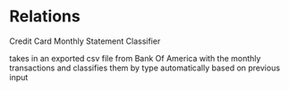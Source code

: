# Relations

Credit Card Monthly Statement Classifier

takes in an exported csv file from Bank Of America with the monthly
transactions and classifies them by type automatically based on previous input
